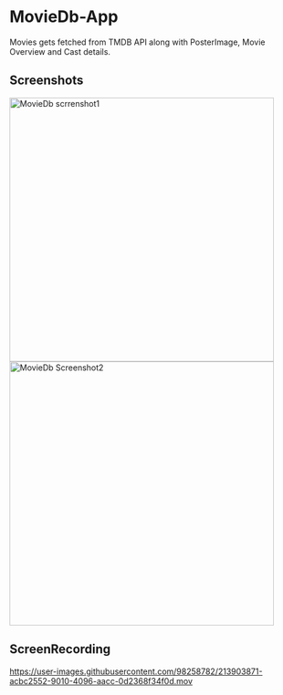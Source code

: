 # MovieDb-App
Movies gets fetched from TMDB API along with PosterImage, Movie Overview and Cast details.

## Screenshots
<img width="463" alt="MovieDb scrrenshot1" src="https://user-images.githubusercontent.com/98258782/213903858-4a150b69-56a5-4dbb-86d0-251b9e358fcd.png">
<img width="463" alt="MovieDb Screenshot2" src="https://user-images.githubusercontent.com/98258782/213903859-725c343b-88a2-4ce9-8a4f-9bb6515a9500.png">


## ScreenRecording



https://user-images.githubusercontent.com/98258782/213903871-acbc2552-9010-4096-aacc-0d2368f34f0d.mov

